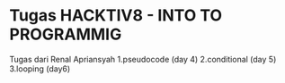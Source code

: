 # Tugas HACKTIV8 - INTO TO PROGRAMMIG
Tugas dari Renal Apriansyah
1.pseudocode (day 4)
2.conditional (day 5)
3.looping (day6)
